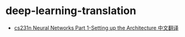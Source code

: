 # deep-learning-translation

- [cs231n Neural Networks Part 1-Setting up the Architecture 中文翻译](http://www.cuizixin.top/2018/05/02/Neural-Networks-Part-1-Setting-up-the-Architecture#)
